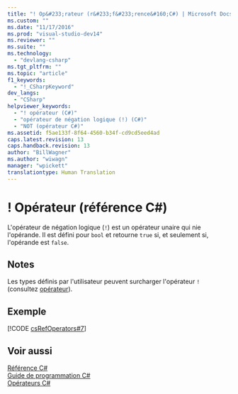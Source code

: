```yaml
---
title: "! Op&#233;rateur (r&#233;f&#233;rence&#160;C#) | Microsoft Docs"
ms.custom: ""
ms.date: "11/17/2016"
ms.prod: "visual-studio-dev14"
ms.reviewer: ""
ms.suite: ""
ms.technology: 
  - "devlang-csharp"
ms.tgt_pltfrm: ""
ms.topic: "article"
f1_keywords: 
  - "!_CSharpKeyword"
dev_langs: 
  - "CSharp"
helpviewer_keywords: 
  - "! opérateur (C#)"
  - "opérateur de négation logique (!) (C#)"
  - "NOT (opérateur C#)"
ms.assetid: f5ae133f-8f64-4560-b34f-cd9cd5eed4ad
caps.latest.revision: 13
caps.handback.revision: 13
author: "BillWagner"
ms.author: "wiwagn"
manager: "wpickett"
translationtype: Human Translation
---
```

# ! Op&#233;rateur (r&#233;f&#233;rence&#160;C#)
L'opérateur de négation logique \(`!`\) est un opérateur unaire qui nie l'opérande.  Il est défini pour `bool` et retourne `true` si, et seulement si, l'opérande est `false`.  
  
## Notes  
 Les types définis par l'utilisateur peuvent surcharger l'opérateur `!` \(consultez [opérateur](../../../csharp/language-reference/keywords/operator.md)\).  
  
## Exemple  
 [!CODE [csRefOperators#7](../CodeSnippet/VS_Snippets_VBCSharp/csrefOperators#7)]  
  
## Voir aussi  
 [Référence C\#](../../../csharp/language-reference/index.md)   
 [Guide de programmation C\#](../../../csharp/programming-guide/index.md)   
 [Opérateurs C\#](../../../csharp/language-reference/operators/index.md)